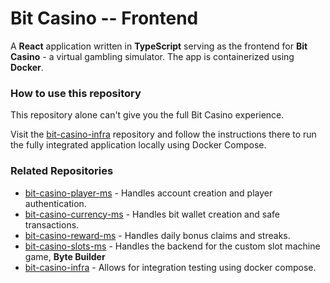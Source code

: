 # Bit Casino -- Frontend

A **React** application written in **TypeScript** serving as the frontend for **Bit Casino** - a virtual gambling simulator. The app is containerized using **Docker**.

### How to use this repository

This repository alone can't give you the full Bit Casino experience.

Visit the [bit-casino-infra](https://github.com/b1gd3vd0g/bit-casino-infra) repository and follow the instructions there to run the fully integrated application locally using Docker Compose.

### Related Repositories

- [bit-casino-player-ms](https://github.com/b1gd3vd0g/bit-casino-player-ms) - Handles account creation and player authentication.
- [bit-casino-currency-ms](https://github.com/b1gd3vd0g/bit-casino-currency-ms) - Handles bit wallet creation and safe transactions.
- [bit-casino-reward-ms](https://github.com/b1gd3vd0g/bit-casino-reward-ms) - Handles daily bonus claims and streaks.
- [bit-casino-slots-ms](https://github.com/b1gd3vd0g/bit-casino-slots-ms) - Handles the backend for the custom slot machine game, **Byte Builder**
- [bit-casino-infra](https://github.com/b1gd3vd0g/bit-casino-infra) - Allows for integration testing using docker compose.

